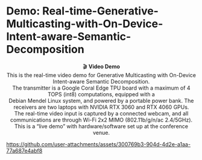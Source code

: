 # Demo: Real-time-Generative-Multicasting-with-On-Device-Intent-aware-Semantic-Decomposition
<div align="center">

🎬 **Video Demo**  
This is the real-time video demo for Generative Multicasting with On-Device Intent-aware Semantic Decomposition.  
The transmitter is a Google Coral Edge TPU board with a maximum of 4 TOPS (int8) computations, equipped with a  
Debian Mendel Linux system, and powered by a portable power bank. The receivers are two laptops with NVIDIA RTX 3060 and RTX 4060 GPUs.  
The real-time video input is captured by a connected webcam, and all communications are through Wi-Fi 2x2 MIMO (802.11b/g/n/ac 2.4/5GHz).  
This is a “live demo” with hardware/software set up at the conference venue.

</div>


https://github.com/user-attachments/assets/300769b3-904d-4d2e-a1aa-77a687e4abf8

